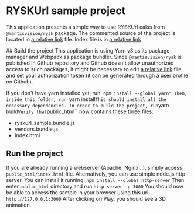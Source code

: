 # RYSKUrl sample project
This application presents a simple way to use RYSKUrl calss from ``@mantisvision/rysk`` package. The commented source 
of the project is located in [a relative link](src/main.js) file. Index file is in [a relative link](public_html/index.html)

## Build the project
This application is using Yarn v3 as its package manager and Webpack as package bundler. Since ``@mantisvision/rysk`` is
published in Github repository and Github doesn't allow unauthorized access to such packages, it might be necessary
to edit [a relative link](.yarnrc.yml) file and set your authorization token (it can be generated through a user profile on Github).

If you don't have yarn installed yet, run:
``npm install --global yarn"
Then, inside this folder, run
``yarn install``
This should install all the necessary dependencies.
In order to build the project, run
``yarn build``
Verify that ``public_html`` now contains these three files:
  - ryskurl_sample.bundle.js
  - vendors.bundle.js
  - index.html

## Run the project
If you are already running a webserver (Apache, Nginx...), simply access ``public_html/index.html`` file. Alternatively,
you can use simple node.js http-server. You can install it running:
``npm install --global http-server``
Then enter ``public_html`` directory and run
``http-server -p 3000``
You should now be able to access the sample in your browser using this url: ``http://127.0.0.1:3000``
After clicking on Play, you should see a 3D animation.

